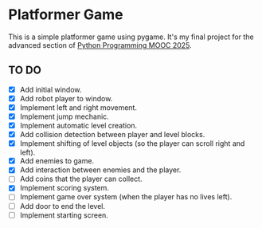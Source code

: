 # Platformer Game

This is a simple platformer game using pygame. It's my final project for
the advanced section of [Python Programming MOOC 2025](https://programming-25.mooc.fi/).

## TO DO

- [x] Add initial window.
- [x] Add robot player to window.
- [x] Implement left and right movement.
- [x] Implement jump mechanic.
- [x] Implement automatic level creation.
- [x] Add collision detection between player and level blocks.
- [x] Implement shifting of level objects (so the player
      can scroll right and left).
- [x] Add enemies to game.
- [x] Add interaction between enemies and the player.
- [ ] Add coins that the player can collect.
- [x] Implement scoring system.
- [ ] Implement game over system (when the player has no lives left).
- [ ] Add door to end the level.
- [ ] Implement starting screen.
